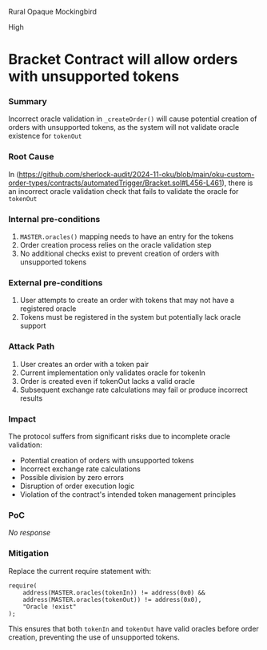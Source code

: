 Rural Opaque Mockingbird

High

# Bracket Contract will allow orders with unsupported tokens

### Summary

Incorrect oracle validation in `_createOrder()` will cause potential creation of orders with unsupported tokens, as the system will not validate oracle existence for `tokenOut`

### Root Cause

In (https://github.com/sherlock-audit/2024-11-oku/blob/main/oku-custom-order-types/contracts/automatedTrigger/Bracket.sol#L456-L461), there is an incorrect oracle validation check that fails to validate the oracle for `tokenOut`

### Internal pre-conditions

1. `MASTER.oracles()` mapping needs to have an entry for the tokens
2. Order creation process relies on the oracle validation step
3. No additional checks exist to prevent creation of orders with unsupported tokens

### External pre-conditions

1. User attempts to create an order with tokens that may not have a registered oracle
2. Tokens must be registered in the system but potentially lack oracle support

### Attack Path

1. User creates an order with a token pair
2. Current implementation only validates oracle for tokenIn
3. Order is created even if tokenOut lacks a valid oracle
4. Subsequent exchange rate calculations may fail or produce incorrect results

### Impact

The protocol suffers from significant risks due to incomplete oracle validation:

- Potential creation of orders with unsupported tokens
- Incorrect exchange rate calculations
- Possible division by zero errors
- Disruption of order execution logic
- Violation of the contract's intended token management principles

### PoC

_No response_

### Mitigation

Replace the current require statement with:

```solidity
require(
    address(MASTER.oracles(tokenIn)) != address(0x0) &&
    address(MASTER.oracles(tokenOut)) != address(0x0),
    "Oracle !exist"
);
```
This ensures that both `tokenIn` and `tokenOut` have valid oracles before order creation, preventing the use of unsupported tokens.

